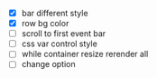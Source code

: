 - [x] bar different style
- [x] row bg color
- [ ] scroll to first event bar
- [ ] css var control style
- [ ] while container resize rerender all
- [ ] change option
